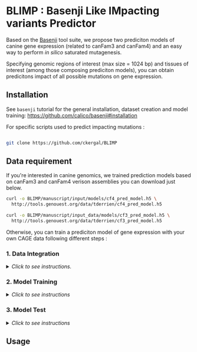 # BLIMP : Basenji Like IMpacting variants Predictor


Based on the [Basenji](https://github.com/calico/basenji) tool suite, we propose two prediciton models of canine gene expression (related to canFam3 and canFam4) and an easy way to perform *in silico* saturated mutagenesis.

Specifying genomic regions of interest (max size = 1024 bp) and tissues of interest (among those composing prediciton models), you can obtain predicitons impact of all possible mutations on gene expression.


## Installation

See `basenji` tutorial for the general installation, dataset creation and model training:  <https://github.com/calico/basenji#installation>


For specific scripts used to predict impacting mutations :

```bash

git clone https://github.com/ckergal/BLIMP
```

## Data requirement

If you're interested in canine genomics, we trained prediction models based on canFam3 and canFam4 verison assemblies you can download just below.

```sh
curl -o BLIMP/manuscript/input/models/cf4_pred_model.h5 \
  http://tools.genouest.org/data/tderrien/cf4_pred_model.h5
  
curl -o BLIMP/manuscript/input_data/models/cf3_pred_model.h5 \
  http://tools.genouest.org/data/tderrien/cf3_pred_model.h5
```

Otherwise, you can train a prediciton model of gene expression with your own CAGE data following different steps :

### 1. Data Integration
<details>
<summary> 
<i>Click to see instructions.</i>
</summary>

The first step to establish prediction model is the data integration. The Basenji framework consists in joining transcriptomics CAGE profiles to a reference genome. As CAGE profiles are in a `.bam` format, the use of Basenji requires a conversion into BigWig format. This can be done with the next command line, applied on all CAGE profiles you want to integrate into your prediction model. 
  
#### Scripts 
```
bam_cov.py \
  -o CAGE/BW/ \
  CAGE/BAM/cage_profile.bam \
  CAGE/BW/cage_profile.bw
```

The -o option allows to create the folder where BigWig files are generated. Then, `.bw` files can be used in the next step of data integration.

In our case, we applied this command line :

```sh
basenji_data.py \
  -d 1 -l 131072 \ 
  --local \
  -t .1 -v .1 -w 128 \
  -c 0 \
  -o data/cf4_basenji_data \
  data/canFam4.fa \
  data/targets.txt
```

`-d`is the genome part you want to use (here 100%) and `-l` is the sequence length. `-t` and `-v` are the part of test and validation set respectively and `-w` represents the window size of base pairs aggregation. `-c` is a cropping factor and `-o` is the directory where output files are generated. The first argument is the genome Fasta file and the second argument is a text file specifying BigWig files to integrate, as presented [here](https://github.com/ckergal/BLIMP/blob/main/manuscript/input_data/models/cf4_targets.txt).


#### Output

Then, in the directory **cf4_basenji_data** you have different files and sub-directories. The file `contigs.bed` contains genomic regions (contigs) in which sequences of length `-l` are picked and `sequences.bed` contains genomic coordinates of 131kb sequences, with their distribution between train, validation and test sets. The file `targets.txt` is diplicated here and the file `statistics.json` contains informations about this data integration step.


The folder **seqs_cov** contains `.err` and `.h5` files numbered from 0 to *number_of_CAGE_profiles* according to their position in `targets.txt`. `.err` files should be empty and `.h5` files contain expression profiles of CAGE sequenced tissues, as used in the algorithm. So he continuous signal of transcription level is aggregate in 128 bp windows.


The folder **tfrecords** contains `.err` and `.tfr` files. Hopefully `.err` files are empty too and each `.tfr` file contains 256 sequences of 131kb and the associated expression level for all CAGE samples.

</details>

### 2. Model Training
<details>
<summary> <i>Click to see instructions</i> </summary>
When data integration is achieved, the second step consists in training the prediction model of gene expression. The algorithm learns with the training data set and assessment during training is established on the validation data set. A model obtained during an epoch is used to predict expression level of genomic sequences from the validation set and predictions are compared to the real expression level with a Pearson correlation coefficient. Sothe aim is to maximize this value.


#### Script
```shell
basenji_train.py \
  -o models/cf4_basenji_train \
  models/cf4_params.json \
  data/cf4_basenji_data
```

`-o` parameter allows to create the output directory. The first argument is the file of hyperparamters and the second one is the path to the data directory.


#### Output
The folder **cf4_basenji_train** contains the file `params.json`, duplicating the one in argument. `model_check.h5` saves the model corresponding to the last epoch and `model_best.h5` corresponds to the model leading to the best correlation coefficient.
</details>

### 3. Model Test
<details>
<summary> 
<i>Click to see instructions</i>
</summary>

The last step to completely train a prediction model consists in assessing it. As with the validation data set, it's about predicting the expression level of genomic sequences from the test data set and comparing predictions with real data calculating a Pearson correlation coefficient.


#### Script
```
basenji_test.py \
  -o output/cf4_basenji_test \
  --save \
  models/cf4_basenji_train/params.json \
  models/cf4_basenji_train/model_best.h5 \
  data/cf4_basenji_data
```

`-o` allows to create the output folder and `--save` means we want to store values of predicitons and real expression levels of test genomic sequences. The first argument is the path to the params used to train the prediction model, the second is the pathto the prediciton model we want to test and the third is the path to the folder of data we used during training.



#### Output
In the folder indicated as output, here **cf4_basenji_test**, you can find a file called `acc.txt`. It lists Pearson correlation coefficients between predited expression level and the real one for test sequences in each CAGE samples composing the model.
</details>


## Usage


 
